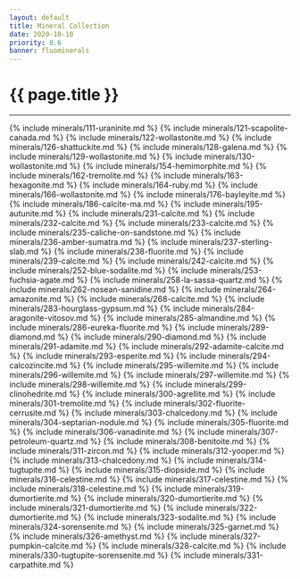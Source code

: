 ```yaml
---
layout: default
title: Mineral Collection
date: 2020-10-10
priority: 0.6
banner: fluominerals
---
```


{{ page.title }}
=====
---

{% include minerals/111-uraninite.md %}
{% include minerals/121-scapolite-canada.md %}
{% include minerals/122-wollastonite.md %}
{% include minerals/126-shattuckite.md %}
{% include minerals/128-galena.md %}
{% include minerals/129-wollastonite.md %}
{% include minerals/130-wollastonite.md %}
{% include minerals/154-hemimorphite.md %}
{% include minerals/162-tremolite.md %}
{% include minerals/163-hexagonite.md %}
{% include minerals/164-ruby.md %}
{% include minerals/166-wollastonite.md %}
{% include minerals/176-bayleyite.md %}
{% include minerals/186-calcite-ma.md %}
{% include minerals/195-autunite.md %}
{% include minerals/231-calcite.md %}
{% include minerals/232-calcite.md %}
{% include minerals/233-calcite.md %}
{% include minerals/235-caliche-on-sandstone.md %}
{% include minerals/236-amber-sumatra.md %}
{% include minerals/237-sterling-slab.md %}
{% include minerals/238-fluorite.md %}
{% include minerals/239-calcite.md %}
{% include minerals/242-calcite.md %}
{% include minerals/252-blue-sodalite.md %}
{% include minerals/253-fuchsia-agate.md %}
{% include minerals/258-la-sassa-quartz.md %}
{% include minerals/262-nosean-sanidine.md %}
{% include minerals/264-amazonite.md %}
{% include minerals/268-calcite.md %}
{% include minerals/283-hourglass-gypsum.md %}
{% include minerals/284-aragonite-vitosov.md %}
{% include minerals/285-almandine.md %}
{% include minerals/286-eureka-fluorite.md %}
{% include minerals/289-diamond.md %}
{% include minerals/290-diamond.md %}
{% include minerals/291-adamite.md %}
{% include minerals/292-adamite-calcite.md %}
{% include minerals/293-esperite.md %}
{% include minerals/294-calcozincite.md %}
{% include minerals/295-willemite.md %}
{% include minerals/296-willemite.md %}
{% include minerals/297-willemite.md %}
{% include minerals/298-willemite.md %}
{% include minerals/299-clinohedrite.md %}
{% include minerals/300-agrellite.md %}
{% include minerals/301-tremolite.md %}
{% include minerals/302-fluorite-cerrusite.md %}
{% include minerals/303-chalcedony.md %}
{% include minerals/304-septarian-nodule.md %}
{% include minerals/305-fluorite.md %}
{% include minerals/306-vanadinite.md %}
{% include minerals/307-petroleum-quartz.md %}
{% include minerals/308-benitoite.md %}
{% include minerals/311-zircon.md %}
{% include minerals/312-yooper.md %}
{% include minerals/313-chalcedony.md %}
{% include minerals/314-tugtupite.md %}
{% include minerals/315-diopside.md %}
{% include minerals/316-celestine.md %}
{% include minerals/317-celestine.md %}
{% include minerals/318-celestine.md %}
{% include minerals/319-dumortierite.md %}
{% include minerals/320-dumortierite.md %}
{% include minerals/321-dumortierite.md %}
{% include minerals/322-dumortierite.md %}
{% include minerals/323-sodalite.md %}
{% include minerals/324-sorensenite.md %}
{% include minerals/325-garnet.md %}
{% include minerals/326-amethyst.md %}
{% include minerals/327-pumpkin-calcite.md %}
{% include minerals/328-calcite.md %}
{% include minerals/330-tugtupite-sorensenite.md %}
{% include minerals/331-carpathite.md %}

